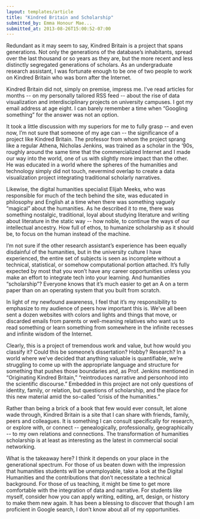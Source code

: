 ```yaml
---
layout: templates/article
title: "Kindred Britain and Scholarship"
submitted_by: Emma Honour Mae...
submitted_at: 2013-08-26T15:00:52-07:00
---
```


Redundant as it may seem to say, Kindred Britain is a project that spans generations. Not only the generations of the database’s inhabitants, spread over the last thousand or so years as they are, but the more recent and less distinctly segregated generations of scholars. As an undergraduate research assistant, I was fortunate enough to be one of two people to work on Kindred Britain who was born after the Internet.


Kindred Britain did not, simply on premise, impress me. I’ve read articles for months -- on my personally tailored RSS feed -- about the rise of data visualization and interdisciplinary projects on university campuses. I got my email address at age eight. I can barely remember a time when “Googling something” for the answer was not an option.


It took a little discussion with my superiors for me to fully grasp -- and even now, I’m not sure that someone of my age can -- the significance of a project like Kindred Britain. The professor from whom the project sprang like a regular Athena, Nicholas Jenkins, was trained as a scholar in the ‘90s, roughly around the same time that the commercialized Internet and I made our way into the world, one of us with slightly more impact than the other. He was educated in a world where the spheres of the humanities and technology simply did not touch, nevermind overlap to create a data visualization project integrating traditional scholarly narratives.


Likewise, the digital humanities specialist Elijah Meeks, who was responsible for much of the tech behind the site, was educated in philosophy and English at a time when there was something vaguely “magical” about the humanities. As he described it to me, there was something nostalgic, traditional, loyal about studying literature and writing about literature in the static way -- how noble, to continue the ways of our intellectual ancestry. How full of ethos, to humanize scholarship as it should be, to focus on the human instead of the machine.


I’m not sure if the other research assistant’s experience has been equally disdainful of the humanities, but in the university culture I have experienced, the entire set of subjects is seen as incomplete without a technical, statistical, or somehow computational portion attached. It’s fully expected by most that you won’t have any career opportunities unless you make an effort to integrate tech into your learning. And humanities “scholarship”? Everyone knows that it’s much easier to get an A on a term paper than on an operating system that you built from scratch.


In light of my newfound awareness, I feel that it’s my responsibility to emphasize to my audience of peers how important this is. We’ve all been sent a dozen websites with colors and lights and things that move, or discarded emails from parents or well-meaning relatives who want us to read something or learn something from somewhere in the infinite recesses and infinite wisdom of the Internet.


Clearly, this is a project of tremendous work and value, but how would you classify it? Could this be someone’s dissertation? Hobby? Research? In a world where we’ve decided that anything valuable is quantifiable, we’re struggling to come up with the appropriate language and structure for something that pushes those boundaries and, as Prof. Jenkins mentioned in “Originating Kindred Britain,” “reintroduces narrative and personhood into the scientific discourse.” Embedded in this project are not only questions of identity, family, or relation, but questions of scholarship, and the place for this new material amid the so-called “crisis of the humanities.”


Rather than being a brick of a book that few would ever consult, let alone wade through, Kindred Britain is a site that I can share with friends, family, peers and colleagues. It is something I can consult specifically for research, or explore with, or connect -- genealogically, professionally, geographically -- to my own relations and connections. The transformation of humanities scholarship is at least as interesting as the latest in commercial social networking.


What is the takeaway here? I think it depends on your place in the generational spectrum. For those of us beaten down with the impression that humanities students will be unemployable, take a look at the Digital Humanities and the contributions that don’t necessitate a technical background. For those of us teaching, it might be time to get more comfortable with the integration of data and narrative. For students like myself, consider how you can apply writing, editing, art, design, or history to make them new again. It has been a blessing to discover that though I am proficient in Google search, I don’t know about all of my opportunities.


